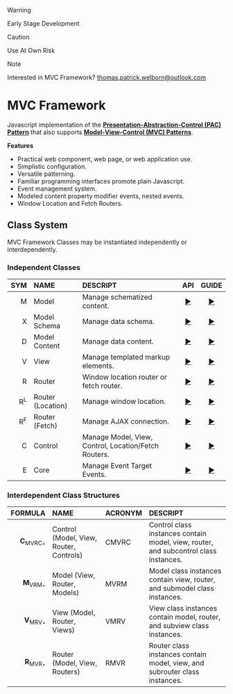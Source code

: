 > [!WARNING]  
> Early Stage Development  

> [!CAUTION]  
> Use At Own Risk  

> [!NOTE]  
> Interested in MVC Framework? 
> thomas.patrick.welborn@outlook.com

# MVC Framework
Javascript implementation of the **[Presentation-Abstraction-Control (PAC) Pattern](https://en.wikipedia.org/wiki/Presentation%E2%80%93abstraction%E2%80%93control)** that also supports **[Model-View-Control (MVC) Patterns](https://en.wikipedia.org/wiki/Model%E2%80%93view%E2%80%93controller)**.  

**Features**  
 - Practical web component, web page, or web application use.  
 - Simplistic configuration.  
 - Versatile patterning.  
 - Familiar programming interfaces promote plain Javascript.  
 - Event management system.  
 - Modeled content property modifier events, nested events.  
 - Window Location and Fetch Routers.  

## Class System
MVC Framework Classes may be instantiated independently or interdependently.  
### Independent Classes
| SYM | NAME | DESCRIPT | API | GUIDE |
| -----: | :--- | :------- | :--: | :--: |
| M | Model | Manage schematized content. | [▶](./document/ClassSystem/Model/index.md) | [▶](./document/Guide/Model/index.md) |
| X | Model Schema | Manage data schema. | [▶](./document/ClassSystem/Model//Schema/index.md) | [▶](./document/ClassSystem/Guide//Schema/index.md) |
| D | Model Content | Manage data content. | [▶](./document/ClassSystem/Model/Content/index.md) | [▶](./document/ClassSystem/Guide/Content/index.md) |
| V | View | Manage templated markup elements. | [▶](./document/ClassSystem/View/index.md) | [▶](./document/Guide/View/index.md) |
| R | Router | Window location router or fetch router. | [▶](./document/ClassSystem/Routers/index.md) | [▶](./document/Guide/Routers/index.md) |
| R<sup>L</sup> | Router (Location) | Manage window location. | [▶](./document/ClassSystem/Routers/Location/index.md) | [▶](./document/ClassSystem/Guide/Location/index.md) |
| R<sup>F</sup> | Router (Fetch) | Manage AJAX connection. | [▶](./document/ClassSystem/Routers/Fetch/index.md) | [▶](./document/ClassSystem/Guide/Fetch/index.md) |
| C | Control | Manage Model, View, Control, Location/Fetch Routers. | [▶](./document/ClassSystem/Control/index.md) | [▶](./document/Guide/Control/index.md) |
| E | Core | Manage Event Target Events. | [▶](./document/ClassSystem/Core/index.md) | [▶](./document/Guide/Core/index.md) |

### Interdependent Class Structures
| FORMULA | NAME | ACRONYM | DESCRIPT |
| ------: | :--- | :------ | :------- |
|**C**<sub>MVRC<sub>\*</sub></sub> | Control (Model, View, Router, Controls) | CMVRC | Control class instances contain model, view, router, and subcontrol class instances. |
|**M**<sub>VRM<sub>\*</sub></sub> | Model (View, Router, Models) | MVRM | Model class instances contain view, router, and submodel class instances. |
|**V**<sub>MRV<sub>\*</sub></sub> | View (Model, Router, Views) | VMRV | View class instances contain model, router, and subview class instances. |
|**R**<sub>MVR<sub>\*</sub></sub> | Router (Model, View, Routers) | RMVR | Router class instances contain model, view, and subrouter class instances. |

